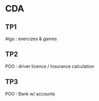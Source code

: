 # CDA

## TP1
Algo : exercizes & games

## TP2
POO : driver licence / Insurance calculation

## TP3 
POO : Bank w/ accounts

